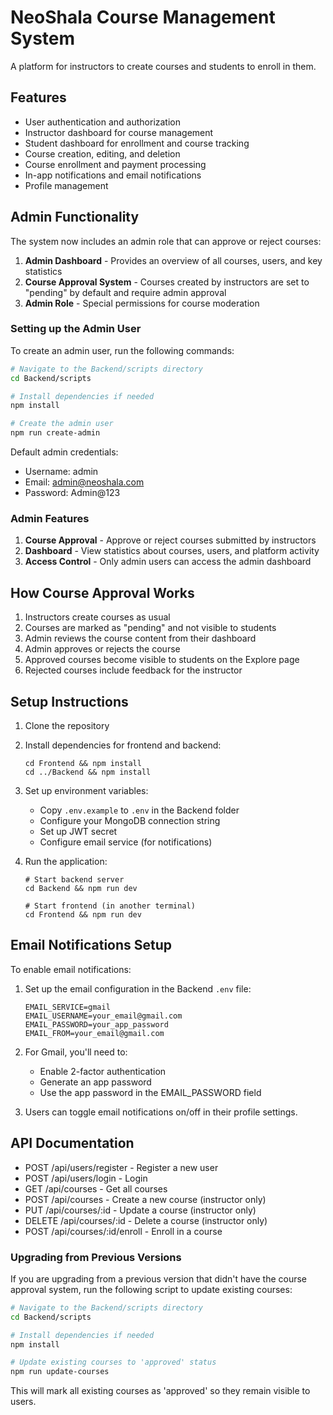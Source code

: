 # NeoShala Course Management System

A platform for instructors to create courses and students to enroll in them.

## Features

- User authentication and authorization
- Instructor dashboard for course management
- Student dashboard for enrollment and course tracking
- Course creation, editing, and deletion
- Course enrollment and payment processing
- In-app notifications and email notifications
- Profile management

## Admin Functionality

The system now includes an admin role that can approve or reject courses:

1. **Admin Dashboard** - Provides an overview of all courses, users, and key statistics
2. **Course Approval System** - Courses created by instructors are set to "pending" by default and require admin approval
3. **Admin Role** - Special permissions for course moderation

### Setting up the Admin User

To create an admin user, run the following commands:

```bash
# Navigate to the Backend/scripts directory
cd Backend/scripts

# Install dependencies if needed
npm install

# Create the admin user
npm run create-admin
```

Default admin credentials:
- Username: admin
- Email: admin@neoshala.com
- Password: Admin@123

### Admin Features

1. **Course Approval** - Approve or reject courses submitted by instructors
2. **Dashboard** - View statistics about courses, users, and platform activity
3. **Access Control** - Only admin users can access the admin dashboard

## How Course Approval Works

1. Instructors create courses as usual
2. Courses are marked as "pending" and not visible to students
3. Admin reviews the course content from their dashboard
4. Admin approves or rejects the course
5. Approved courses become visible to students on the Explore page
6. Rejected courses include feedback for the instructor

## Setup Instructions

1. Clone the repository
2. Install dependencies for frontend and backend:
   ```
   cd Frontend && npm install
   cd ../Backend && npm install
   ```
3. Set up environment variables:
   - Copy `.env.example` to `.env` in the Backend folder
   - Configure your MongoDB connection string
   - Set up JWT secret
   - Configure email service (for notifications)

4. Run the application:
   ```
   # Start backend server
   cd Backend && npm run dev
   
   # Start frontend (in another terminal)
   cd Frontend && npm run dev
   ```

## Email Notifications Setup

To enable email notifications:

1. Set up the email configuration in the Backend `.env` file:
   ```
   EMAIL_SERVICE=gmail
   EMAIL_USERNAME=your_email@gmail.com
   EMAIL_PASSWORD=your_app_password
   EMAIL_FROM=your_email@gmail.com
   ```

2. For Gmail, you'll need to:
   - Enable 2-factor authentication
   - Generate an app password
   - Use the app password in the EMAIL_PASSWORD field

3. Users can toggle email notifications on/off in their profile settings.

## API Documentation

- POST /api/users/register - Register a new user
- POST /api/users/login - Login
- GET /api/courses - Get all courses
- POST /api/courses - Create a new course (instructor only)
- PUT /api/courses/:id - Update a course (instructor only)
- DELETE /api/courses/:id - Delete a course (instructor only)
- POST /api/courses/:id/enroll - Enroll in a course

### Upgrading from Previous Versions

If you are upgrading from a previous version that didn't have the course approval system, run the following script to update existing courses:

```bash
# Navigate to the Backend/scripts directory
cd Backend/scripts

# Install dependencies if needed
npm install

# Update existing courses to 'approved' status
npm run update-courses
```

This will mark all existing courses as 'approved' so they remain visible to users.